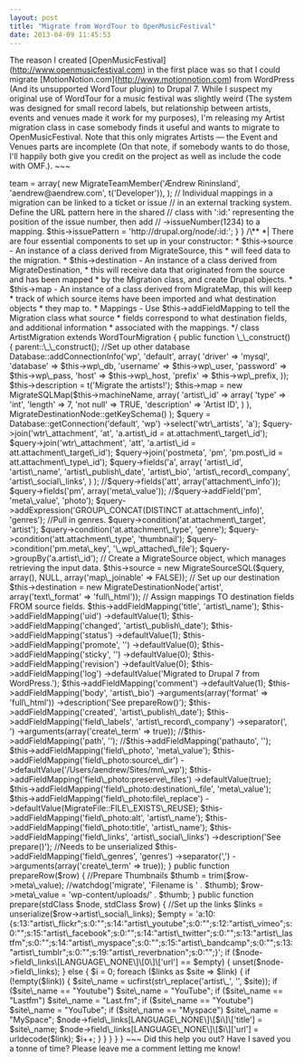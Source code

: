 ```yaml
---
layout: post
title: "Migrate from WordTour to OpenMusicFestival"
date: 2013-04-09 11:45:53
---
```


The reason I created \[OpenMusicFestival\](http://www.openmusicfestival.com) in the first place was so that I could migrate \[MotionNotion.com\](http://www.motionnotion.com) from WordPress (And its unsupported WordTour plugin) to Drupal 7. While I suspect my original use of WordTour for a music festival was slightly weird (The system was designed for small record labels, but relationship between artists, events and venues made it work for my purposes), I'm releasing my Artist migration class in case somebody finds it useful and wants to migrate to OpenMusicFestival. Note that this only migrates Artists — the Event and Venues parts are incomplete (On that note, if somebody wants to do those, I'll happily both give you credit on the project as well as include the code with OMF.). ~~~ 

<?php
/**
 * @file
 *  Migrate content from WordTour (WP) to OMF (Drupal)
 *
 *  NOTE: THIS IS WOEFULLY INCOMPLETE. I would *love* to give somebody credit
 *  for tidying up and completing this.
 */

class WordTourMigration extends Migration {
  public $wp_prefix = 'wp_'; //This is the entire first part of the table name.
  public $wp_db = '';
  public $wp_user = '';
  public $wp_pass = '';
  public $wp_host = 'localhost';

  public function __construct() {
    // Always call the parent constructor first for basic setup
    parent::__construct();

    // With migrate_ui enabled, migration pages will indicate people involved in
    // the particular migration, with their role and contact info. We default the
    // list in the shared class; it can be overridden for specific migrations.
    $this->team = array( new MigrateTeamMember('Ændrew Rininsland', 'aendrew@aendrew.com', t('Developer')), ); // Individual mappings in a migration can be linked to a ticket or issue // in an external tracking system. Define the URL pattern here in the shared // class with ':id:' representing the position of the issue number, then add // ->issueNumber(1234) to a mapping. $this->issuePattern = 'http://drupal.org/node/:id:'; } } /\** *| There are four essential components to set up in your constructor: * $this->source - An instance of a class derived from MigrateSource, this * will feed data to the migration. * $this->destination - An instance of a class derived from MigrateDestination, * this will receive data that originated from the source and has been mapped * by the Migration class, and create Drupal objects. * $this->map - An instance of a class derived from MigrateMap, this will keep * track of which source items have been imported and what destination objects * they map to. * Mappings - Use $this->addFieldMapping to tell the Migration class what source * fields correspond to what destination fields, and additional information * associated with the mappings. */ class ArtistMigration extends WordTourMigration { public function \_\_construct() { parent::\_\_construct(); //Set up other database Database::addConnectionInfo('wp', 'default', array( 'driver' => 'mysql', 'database' => $this->wp\_db, 'username' => $this->wp\_user, 'password' => $this->wp\_pass, 'host' => $this->wp\_host, 'prefix' => $this->wp\_prefix, )); $this->description = t('Migrate the artists!'); $this->map = new MigrateSQLMap($this->machineName, array( 'artist\_id' => array( 'type' => 'int', 'length' => 7, 'not null' => TRUE, 'description' => 'Artist ID', ) ), MigrateDestinationNode::getKeySchema() ); $query = Database::getConnection('default', 'wp') ->select('wtr\_artists', 'a'); $query->join('wtr\_attachment', 'at', 'a.artist\_id = at.attachment\_target\_id'); $query->join('wtr\_attachment', 'att', 'a.artist\_id = att.attachment\_target\_id'); $query->join('postmeta', 'pm', 'pm.post\_id = att.attachment\_type\_id'); $query->fields('a', array( 'artist\_id', 'artist\_name', 'artist\_publish\_date', 'artist\_bio', 'artist\_record\_company', 'artist\_social\_links', ) ); //$query->fields('att', array('attachment\_info')); $query->fields('pm', array('meta\_value')); //$query->addField('pm', 'meta\_value', 'photo'); $query->addExpression('GROUP\_CONCAT(DISTINCT at.attachment\_info)', 'genres'); //Pull in genres. $query->condition('at.attachment\_target', 'artist'); $query->condition('at.attachment\_type', 'genre'); $query->condition('att.attachment\_type', 'thumbnail'); $query->condition('pm.meta\_key', '\_wp\_attached\_file'); $query->groupBy('a.artist\_id'); // Create a MigrateSource object, which manages retrieving the input data. $this->source = new MigrateSourceSQL($query, array(), NULL, array('map\_joinable' => FALSE)); // Set up our destination $this->destination = new MigrateDestinationNode('artist', array('text\_format' => 'full\_html')); // Assign mappings TO destination fields FROM source fields. $this->addFieldMapping('title', 'artist\_name'); $this->addFieldMapping('uid') ->defaultValue(1); $this->addFieldMapping('changed', 'artist\_publish\_date'); $this->addFieldMapping('status') ->defaultValue(1); $this->addFieldMapping('promote', '') ->defaultValue(0); $this->addFieldMapping('sticky', '') ->defaultValue(0); $this->addFieldMapping('revision') ->defaultValue(0); $this->addFieldMapping('log') ->defaultValue('Migrated to Drupal 7 from WordPress.'); $this->addFieldMapping('comment') ->defaultValue(1); $this->addFieldMapping('body', 'artist\_bio') ->arguments(array('format' => 'full\_html')) ->description('See prepareRow()'); $this->addFieldMapping('created', 'artist\_publish\_date'); $this->addFieldMapping('field\_labels', 'artist\_record\_company') ->separator(', ') ->arguments(array('create\_term' => true)); //$this->addFieldMapping('path', ''); //$this->addFieldMapping('pathauto', ''); $this->addFieldMapping('field\_photo', 'meta\_value'); $this->addFieldMapping('field\_photo:source\_dir') ->defaultValue('/Users/aendrew/Sites/mn\_wp'); $this->addFieldMapping('field\_photo:preserve\_files') ->defaultValue(true); $this->addFieldMapping('field\_photo:destination\_file', 'meta\_value'); $this->addFieldMapping('field\_photo:file\_replace') ->defaultValue(MigrateFile::FILE\_EXISTS\_REUSE); $this->addFieldMapping('field\_photo:alt', 'artist\_name'); $this->addFieldMapping('field\_photo:title', 'artist\_name'); $this->addFieldMapping('field\_links', 'artist\_social\_links') ->description('See prepare()'); //Needs to be unserialized $this->addFieldMapping('field\_genres', 'genres') ->separator(',') ->arguments(array('create\_term' => true)); } public function prepareRow($row) { //Prepare Thumbnails $thumb = trim($row->meta\_value); //watchdog('migrate', 'Filename is ' . $thumb); $row->meta\_value = 'wp-content/uploads/' . $thumb; } public function prepare(stdClass $node, stdClass $row) { //Set up the links $links = unserialize($row->artist\_social\_links); $empty = 'a:10:{s:13:"artist\_flickr";s:0:"";s:14:"artist\_youtube";s:0:"";s:12:"artist\_vimeo";s:0:"";s:15:"artist\_facebook";s:0:"";s:14:"artist\_twitter";s:0:"";s:13:"artist\_lastfm";s:0:"";s:14:"artist\_myspace";s:0:"";s:15:"artist\_bandcamp";s:0:"";s:13:"artist\_tumblr";s:0:"";s:19:"artist\_reverbnation";s:0:"";}'; if ($node->field\_links\[LANGUAGE\_NONE\]\[0\]\['url'] == $empty) { unset($node->field\_links); } else { $i = 0; foreach ($links as $site => $link) { if (!empty($link)) { $site\_name = ucfirst(str\_replace('artist\_', '', $site)); if ($site\_name == "Youtube") $site\_name = "YouTube"; if ($site\_name == "Lastfm") $site\_name = "Last.fm"; if ($site\_name == "Youtube") $site\_name = "YouTube"; if ($site\_name == "Myspace") $site\_name = "MySpace"; $node->field\_links[LANGUAGE\_NONE\]\[$i\]\['title'] = $site\_name; $node->field\_links[LANGUAGE\_NONE\]\[$i\]['url'] = urldecode($link); $i++; } } } } } ~~~ Did this help you out? Have I saved you a tonne of time? Please leave me a comment letting me know!